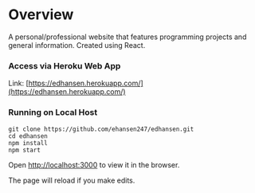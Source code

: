 # Overview

A personal/professional website that features programming projects and general information. Created using React.

### Access via Heroku Web App

Link: [https://edhansen.herokuapp.com/](https://edhansen.herokuapp.com/)

### Running on Local Host

```
git clone https://github.com/ehansen247/edhansen.git
cd edhansen
npm install
npm start
```


Open [http://localhost:3000](http://localhost:3000) to view it in the browser.

The page will reload if you make edits.<br>

